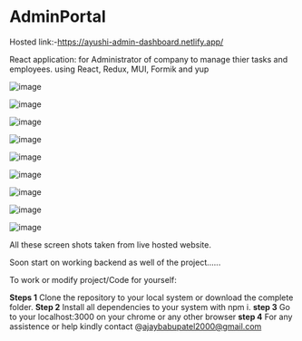 # AdminPortal
Hosted link:-https://ayushi-admin-dashboard.netlify.app/

React application: for Administrator of company to manage thier tasks and employees. using React, Redux, MUI, Formik and yup

![image](https://github.com/fighter-aj07/AdminPortal/assets/93673079/6f044259-d3f1-412a-a049-df57dfff2dee)

![image](https://github.com/fighter-aj07/AdminPortal/assets/93673079/1efa1e66-74f5-4173-807b-96f7861d89d3)

![image](https://github.com/fighter-aj07/AdminPortal/assets/93673079/eed67a99-7e36-4bed-8ab6-4e007f0bdaaf)

![image](https://github.com/fighter-aj07/AdminPortal/assets/93673079/b8c07bce-6946-44cd-b064-3cfd7be21836)

![image](https://github.com/fighter-aj07/AdminPortal/assets/93673079/aff24fc7-f616-4641-801f-942b3a530574)

![image](https://github.com/fighter-aj07/AdminPortal/assets/93673079/e25398cc-1e13-4719-a3c7-421a87aa8839)

![image](https://github.com/fighter-aj07/AdminPortal/assets/93673079/b74dfed4-ff2e-484b-9bcf-e838e39642b4)

![image](https://github.com/fighter-aj07/AdminPortal/assets/93673079/3ef6be82-5687-452e-9ef0-19c69dcc3a9b)

![image](https://github.com/fighter-aj07/AdminPortal/assets/93673079/bcc9ec13-2fbd-4f86-a1b4-f57690dcf520)

All these screen shots taken from live hosted website.

Soon start on working backend as well of the project......

To work or modify project/Code for yourself:

**Steps 1**
  Clone the repository to your local system or download the complete folder.
**Step 2** 
  Install all dependencies to your system with npm i.
**step 3**
  Go to your localhost:3000 on your chrome or any other browser
**step 4**
  For any assistence or help kindly contact @ajaybabupatel2000@gmail.com
  










